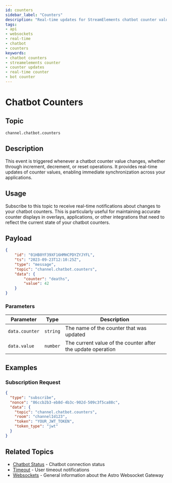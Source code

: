 ```yaml
---
id: counters
sidebar_label: "Counters"
description: "Real-time updates for StreamElements chatbot counter values via the Astro Websocket Gateway"
tags:
- api
- websockets
- real-time
- chatbot
- counters
keywords:
- chatbot counters
- streamelements counter
- counter updates
- real-time counter
- bot counter
---
```


# Chatbot Counters

## Topic

`channel.chatbot.counters`

## Description

This event is triggered whenever a chatbot counter value changes, whether through increment, decrement, or reset operations. It provides real-time updates of counter values, enabling immediate synchronization across your applications.

## Usage

Subscribe to this topic to receive real-time notifications about changes to your chatbot counters. This is particularly useful for maintaining accurate counter displays in overlays, applications, or other integrations that need to reflect the current state of your chatbot counters.

## Payload

```json
{
    "id": "01HB0YF39XF16HMHCPDYZYJYFL",
    "ts": "2023-09-23T12:10:25Z",
    "type": "message",
    "topic": "channel.chatbot.counters",
    "data": {
        "counter": "deaths",
        "value": 42
    }
}
```

### Parameters

| Parameter      | Type     | Description                                                 |
| -------------- | -------- | ----------------------------------------------------------- |
| `data.counter` | `string` | The name of the counter that was updated                    |
| `data.value`   | `number` | The current value of the counter after the update operation |

## Examples

### Subscription Request

```json
{
  "type": "subscribe",
  "nonce": "86ccb2b3-eb8d-4b3c-902d-509c3f5ca88c",
  "data": {
    "topic": "channel.chatbot.counters",
    "room": "channelId123",
    "token": "YOUR_JWT_TOKEN",
    "token_type": "jwt"
  }
}
```

## Related Topics

- [Chatbot Status](./chatbot-status.md) - Chatbot connection status
- [Timeout](./timeout.md) - User timeout notifications
- [Websockets](../../index.md) - General information about the Astro Websocket Gateway 
